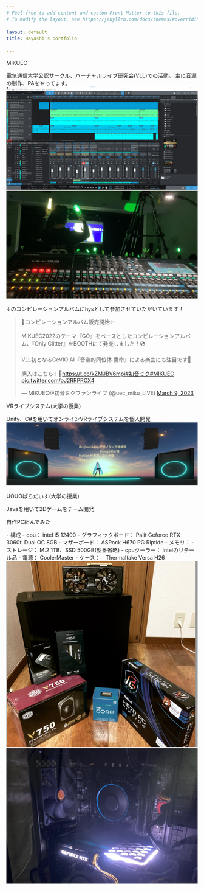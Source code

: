 ```yaml
---
# Feel free to add content and custom Front Matter to this file.
# To modify the layout, see https://jekyllrb.com/docs/themes/#overriding-theme-defaults

layout: default
title: Hayashi's portfolio

---  
```


<p class="body-h2">MIKUEC</p>
電気通信大学公認サークル、バーチャルライブ研究会(VLL)での活動。  
主に音源の制作、PAをやってます。  

<div class="img-row">
<img src="https://github.com/Hayashi1127/Hayashi1127.github.io/blob/main/assets/_img/mikuec/LNGN_cover.png?raw=true"> 
<img src="https://github.com/Hayashi1127/Hayashi1127.github.io/blob/main/assets/_img/mikuec/acoustic-min.png?raw=true">
</div>
  
↓のコンピレーションアルバムにhysとして参加させていただいています！
<blockquote class="twitter-tweet"><p lang="ja" dir="ltr">🎉コンピレーションアルバム販売開始✨<br><br>MIKUEC2022のテーマ『GO』をベースとしたコンピレーションアルバム、『Only Glitter』をBOOTHにて発売しました！💿<br><br>VLL初となるCeVIO AI『音楽的同位体 裏命』による楽曲にも注目です👀<br><br>購入はこちら！🔻<a href="https://t.co/kZMJBV6mpi">https://t.co/kZMJBV6mpi</a><a href="https://twitter.com/hashtag/%E5%88%9D%E9%9F%B3%E3%83%9F%E3%82%AF?src=hash&amp;ref_src=twsrc%5Etfw">#初音ミク</a><a href="https://twitter.com/hashtag/MIKUEC?src=hash&amp;ref_src=twsrc%5Etfw">#MIKUEC</a> <a href="https://t.co/oJ2RRPROX4">pic.twitter.com/oJ2RRPROX4</a></p>&mdash; MIKUEC@初音ミクファンライブ (@uec_miku_LIVE) <a href="https://twitter.com/uec_miku_LIVE/status/1633766324143898625?ref_src=twsrc%5Etfw">March 9, 2023</a></blockquote> <script async src="https://platform.twitter.com/widgets.js" charset="utf-8"></script>

<p class="body-h2">VRライブシステム(大学の授業)</p>  
Unity、C#を用いてオンラインVRライブシステムを個人開発  

<img src="https://github.com/Hayashi1127/Hayashi1127.github.io/blob/main/assets/_img/Unity/vrLive.png?raw=true">


<p class="body-h2">UOUOぱらだいす(大学の授業)</p>  
Javaを用いて2Dゲームをチーム開発  

<p class="body-h2">自作PC組んでみた</p>  
- 構成
    - cpu： intel i5 12400
    - グラフィックボード： Palit Geforce RTX 3060ti Dual OC 8GB
    - マザーボード： ASRock H670 PG Riptide
    - メモリ： 
    - ストレージ： M.2 1TB、SSD 500GB(型番省略)
    - cpuクーラー： intelのリテール品
    - 電源： CoolerMaster 
    - ケース：　Thermaltake Versa H26  

<div class="img-row">
<img src="https://github.com/Hayashi1127/Hayashi1127.github.io/blob/main/assets/_img/original-pc/parts.png?raw=true"> 
<img src="https://github.com/Hayashi1127/Hayashi1127.github.io/blob/main/assets/_img/original-pc/complete.png?raw=true">
</div>
    